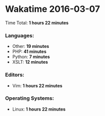 # Wakatime 2016-03-07

Time Total: **1 hours 22 minutes**

### Languages:
- Other: **19 minutes** 
- PHP: **41 minutes** 
- Python: **7 minutes** 
- XSLT: **12 minutes** 

### Editors:
- Vim: **1 hours 22 minutes** 

### Operating Systems:
- Linux: **1 hours 22 minutes** 


